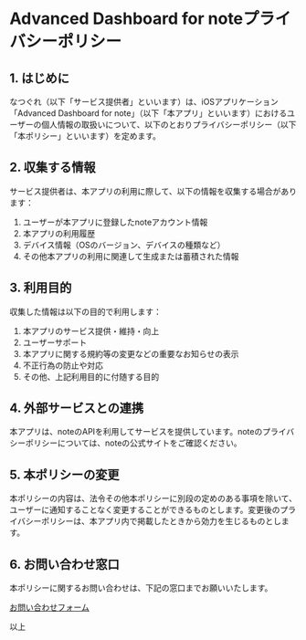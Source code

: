 # Advanced Dashboard for noteプライバシーポリシー

## 1. はじめに
なつぐれ（以下「サービス提供者」といいます）は、iOSアプリケーション「Advanced Dashboard for note」（以下「本アプリ」といいます）におけるユーザーの個人情報の取扱いについて、以下のとおりプライバシーポリシー（以下「本ポリシー」といいます）を定めます。

## 2. 収集する情報
サービス提供者は、本アプリの利用に際して、以下の情報を収集する場合があります：
1. ユーザーが本アプリに登録したnoteアカウント情報
2. 本アプリの利用履歴
3. デバイス情報（OSのバージョン、デバイスの種類など）
4. その他本アプリの利用に関連して生成または蓄積された情報

## 3. 利用目的
収集した情報は以下の目的で利用します：
1. 本アプリのサービス提供・維持・向上
2. ユーザーサポート
3. 本アプリに関する規約等の変更などの重要なお知らせの表示
4. 不正行為の防止や対応
5. その他、上記利用目的に付随する目的

## 4. 外部サービスとの連携
本アプリは、noteのAPIを利用してサービスを提供しています。noteのプライバシーポリシーについては、noteの公式サイトをご確認ください。

## 5. 本ポリシーの変更
本ポリシーの内容は、法令その他本ポリシーに別段の定めのある事項を除いて、ユーザーに通知することなく変更することができるものとします。変更後のプライバシーポリシーは、本アプリ内で掲載したときから効力を生じるものとします。

## 6. お問い合わせ窓口
本ポリシーに関するお問い合わせは、下記の窓口までお願いいたします。

[お問い合わせフォーム](https://forms.gle/Tceg32xcH8avj8qy5)

以上
